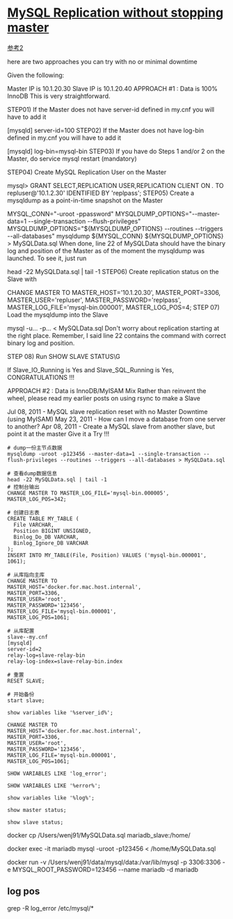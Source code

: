 
# [MySQL Replication without stopping master](https://dba.stackexchange.com/questions/35977/mysql-replication-without-stopping-master)

[参考2](https://www.electricmonk.nl/log/2016/11/06/very-fast-mysql-slave-setup-with-zero-downtime-using-rsync/)

here are two approaches you can try with no or minimal downtime

Given the following:

Master IP is 10.1.20.30
Slave IP is 10.1.20.40
APPROACH #1 : Data is 100% InnoDB
This is very straightforward.

STEP01) If the Master does not have server-id defined in my.cnf you will have to add it

[mysqld]
server-id=100
STEP02) If the Master does not have log-bin defined in my.cnf you will have to add it

[mysqld]
log-bin=mysql-bin
STEP03) If you have do Steps 1 and/or 2 on the Master, do service mysql restart (mandatory)

STEP04) Create MySQL Replication User on the Master

mysql> GRANT SELECT,REPLICATION USER,REPLICATION CLIENT ON *.*
TO repluser@'10.1.2.30' IDENTIFIED BY 'replpass';
STEP05) Create a mysqldump as a point-in-time snapshot on the Master

MYSQL_CONN="-uroot -ppassword"
MYSQLDUMP_OPTIONS="--master-data=1 --single-transaction --flush-privileges"
MYSQLDUMP_OPTIONS="${MYSQLDUMP_OPTIONS} --routines --triggers --all-databases"
mysqldump ${MYSQL_CONN} ${MYSQLDUMP_OPTIONS} > MySQLData.sql 
When done, line 22 of MySQLData should have the binary log and position of the Master as of the moment the mysqldump was launched. To see it, just run

head -22 MySQLData.sql | tail -1
STEP06) Create replication status on the Slave with

CHANGE MASTER TO
MASTER_HOST='10.1.20.30',
MASTER_PORT=3306,
MASTER_USER='repluser',
MASTER_PASSWORD='replpass',
MASTER_LOG_FILE='mysql-bin.000001',
MASTER_LOG_POS=4;
STEP 07) Load the mysqldump into the Slave

mysql -u... -p... < MySQLData.sql 
Don't worry about replication starting at the right place. Remember, I said line 22 contains the command with correct binary log and position.

STEP 08) Run SHOW SLAVE STATUS\G

If Slave_IO_Running is Yes and Slave_SQL_Running is Yes, CONGRATULATIONS !!!

APPROACH #2 : Data is InnoDB/MyISAM Mix
Rather than reinvent the wheel, please read my earlier posts on using rsync to make a Slave

Jul 08, 2011 - MySQL slave replication reset with no Master Downtime (using MyISAM)
May 23, 2011 - How can I move a database from one server to another?
Apr 08, 2011 - Create a MySQL slave from another slave, but point it at the master
Give it a Try !!!


```
# dump一份主节点数据
mysqldump -uroot -p123456 --master-data=1 --single-transaction --flush-privileges --routines --triggers --all-databases > MySQLData.sql

# 查看dump数据信息
head -22 MySQLData.sql | tail -1
# 控制台输出
CHANGE MASTER TO MASTER_LOG_FILE='mysql-bin.000005', MASTER_LOG_POS=342;

# 创建日志表
CREATE TABLE MY_TABLE (
  File VARCHAR,
  Position BIGINT UNSIGNED,
  Binlog_Do_DB VARCHAR,
  Binlog_Ignore_DB VARCHAR
);
INSERT INTO MY_TABLE(File, Position) VALUES ('mysql-bin.000001', 1061);

# 从库指向主库
CHANGE MASTER TO
MASTER_HOST='docker.for.mac.host.internal',
MASTER_PORT=3306,
MASTER_USER='root',
MASTER_PASSWORD='123456',
MASTER_LOG_FILE='mysql-bin.000001',
MASTER_LOG_POS=1061;

# 从库配置
slave--my.cnf
[mysqld]
server-id=2
relay-log=slave-relay-bin
relay-log-index=slave-relay-bin.index

# 重置
RESET SLAVE;

# 开始备份
start slave;

show variables like '%server_id%';

CHANGE MASTER TO
MASTER_HOST='docker.for.mac.host.internal',
MASTER_PORT=3306,
MASTER_USER='root',
MASTER_PASSWORD='123456',
MASTER_LOG_FILE='mysql-bin.000001',
MASTER_LOG_POS=1061;

SHOW VARIABLES LIKE 'log_error';

SHOW VARIABLES LIKE '%error%';

show variables like '%log%';

show master status;

show slave status;
```


docker cp /Users/wenj91/MySQLData.sql mariadb_slave:/home/

docker exec -it mariadb mysql -uroot -p123456 < /home/MySQLData.sql

docker run -v /Users/wenj91/data/mysql/data:/var/lib/mysql -p 3306:3306 -e MYSQL_ROOT_PASSWORD=123456  --name mariadb -d mariadb

## log pos
grep -R log_error /etc/mysql/*
